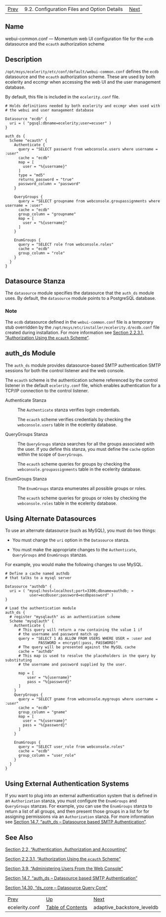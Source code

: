 |     |     |     |
| --- | --- | --- |
| [Prev](ecelerity.conf)  | 9.2. Configuration Files and Option Details |  [Next](conf.ref.adaptive_backstore_leveldb) |

<a name="webui-common.conf"></a>
## Name

webui-common.conf — Momentum web UI configuration file for the `ecdb` datasource and the `ecauth` authorization scheme

<a name="idp7293328"></a>
## Description

`/opt/msys/ecelerity/etc/conf/default/webui-common.conf` defines the `ecdb` datasource and the `ecauth` authorization scheme. These are used by both ecelerity and eccmgr when accessing the web UI and the user management database.

By default, this file is included in the `ecelerity.conf` file.

```
# Holds definitions needed by both ecelerity and eccmgr when used with
# the webui and user management database

Datasource "ecdb" {
  uri = ( "pgsql:dbname=ecelerity;user=ecuser" )
}

auth_ds {
  Scheme "ecauth" {
    Authenticate {
      query = "SELECT password from webconsole.users where username = :user"
      cache = "ecdb"
      map = [
        user = "%{username}"
      ]
      type = "md5"
      returns_password = "true"
      password_column = "password"
    }

    QueryGroups {
      query = "SELECT groupname from webconsole.groupassignments where username = :user"
      cache = "ecdb"
      group_column = "groupname"
      map = [
        user = "%{username}"
      ]
    }

    EnumGroups {
      query = "SELECT role from webconsole.roles"
      cache = "ecdb"
      group_column = "role"
    }
  }
}
```
<a name="idp7298416"></a>
## Datasource Stanza

The `datasource` module specifies the datasource that the `auth_ds` module uses. By default, the `datasource` module points to a PostgreSQL database.

### Note

The `ecdb` datasource defined in the `webui-common.conf` file is a temporary stub overridden by the `/opt/msys/etc/installer/ecelerity.d/ecdb.conf` file created during installation. For more information see [Section 2.2.3.1, “Authorization Using the `ecauth` Scheme”](conf.aaa#conf.control_authz.ecauth "2.2.3.1. Authorization Using the ecauth Scheme").

<a name="idp7303840"></a>
## auth_ds Module

The `auth_ds` module provides datasource-based SMTP authentication SMTP sessions for both the control listener and the web console.

The `ecauth` scheme is the authentication scheme referenced by the control listener in the default `ecelerity.conf` file, which enables authentication for a TCP/IP connection to the control listener.

<dl className="variablelist">

<dt>Authenticate Stanza</dt>

<dd>

The `Authenticate` stanza verifies login credentials.

The `ecauth` scheme verifies credentials by checking the `webconsole.users` table in the ecelerity database.

</dd>

<dt>QueryGroups Stanza</dt>

<dd>

The `QueryGroups` stanza searches for all the groups associated with the user. If you define this stanza, you must define the `cache` option within the scope of `QueryGroups`.

The `ecauth` scheme queries for groups by checking the `webconsole.groupassignments` table in the ecelerity database.

</dd>

<dt>EnumGroups Stanza</dt>

<dd>

The `EnumGroups` stanza enumerates all possible groups or roles.

The `ecauth` scheme queries for groups or roles by checking the `webconsole.roles` table in the ecelerity database.

</dd>

</dl>

<a name="idp7319024"></a>
## Using Alternate Datasources

To use an alternate datasource (such as MySQL), you must do two things:

*   You must change the `uri` option in the `Datasource` stanza.

*   You must make the appropriate changes to the `Authenticate`, `QueryGroups` and `EnumGroups` stanzas.

For example, you would make the following changes to use MySQL.

```
# Define a cache named authdb
# that talks to a mysql server

Datasource "authdb" {
  uri = ( "mysql:host=localhost;port=3306;dbname=authdb; »
           user=ecdbuser;password=ecdbpassword" )
}

# Load the authentication module
auth_ds {
  # register "mysqlauth" as an authentication scheme
  Scheme "mysqlauth" {
    Authenticate {
      # This query will return a row containing the value 1 if
      # the username and password match up
      query = "SELECT 1 AS ALLOW FROM USERS WHERE USER = :user and
               PASSWORD = encrypt(:pass, PASSWORD)"
      # The query will be presented against the MySQL cache
      cache = "authdb"
      # This map is used to resolve the placeholders in the query by substituting
      # the username and password supplied by the user.

      map = [
          user = "%{username}"
          pass = "%{password}"
      ]
    }
    QueryGroups {
      query = "SELECT gname from webconsole.mygroups where username = :user"
      cache = "ecdb"
      group_column = "gname"
      map = [
        user = "%{username}"
        pass = "%{password}"
      ]
    }

    EnumGroups {
      query = "SELECT user_role from webconsole.roles"
      cache = "ecdb"
      group_column = "user_role"
    }
  }
}
```
<a name="idp7327856"></a>
## Using External Authentication Systems

If you want to plug into an external authentication system that is defined in an `Authorization` stanza, you must configure the `EnumGroups` and `QueryGroups` stanzas. For example, you can use the `EnumGroups` stanza to return a list of all groups, and then present those groups in a list for for assigning permissions via an `Authorization` stanza. For more information see [Section 14.7, “auth_ds – Datasource based SMTP Authentication”](modules.auth_ds "14.7. auth_ds – Datasource based SMTP Authentication").

<a name="idp7332160"></a>
## See Also

[Section 2.2, “Authentication, Authorization and Accounting”](conf.aaa "2.2. Authentication, Authorization and Accounting")

[Section 2.2.3.1, “Authorization Using the `ecauth` Scheme”](conf.aaa#conf.control_authz.ecauth "2.2.3.1. Authorization Using the ecauth Scheme")

[Section 3.9, “Administering Users From the Web Console”](web3.users "3.9. Administering Users From the Web Console")

[Section 14.7, “auth_ds – Datasource based SMTP Authentication”](modules.auth_ds "14.7. auth_ds – Datasource based SMTP Authentication")

[Section 14.30, “ds_core – Datasource Query Core”](modules.ds_core "14.30. ds_core – Datasource Query Core")


|     |     |     |
| --- | --- | --- |
| [Prev](ecelerity.conf)  | [Up](conf.ref.files) |  [Next](conf.ref.adaptive_backstore_leveldb) |
| ecelerity.conf  | [Table of Contents](index) |  adaptive_backstore_leveldb |
